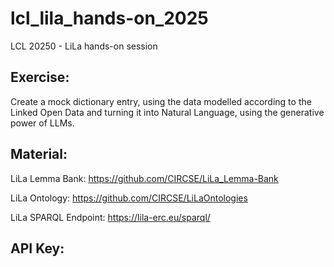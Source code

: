 # lcl_lila_hands-on_2025
LCL 20250 - LiLa hands-on session 
## Exercise:

Create a mock dictionary entry, using the data modelled according to the Linked Open Data and turning it into Natural Language, using the generative power of LLMs.

## Material:

LiLa Lemma Bank: https://github.com/CIRCSE/LiLa_Lemma-Bank

LiLa Ontology: https://github.com/CIRCSE/LiLaOntologies

LiLa SPARQL Endpoint: https://lila-erc.eu/sparql/

## API Key:


